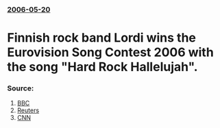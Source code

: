 ### [2006-05-20](/news/2006/05/20/index.md)

#  Finnish rock band Lordi wins the Eurovision Song Contest 2006 with the song "Hard Rock Hallelujah". 




### Source:

1. [BBC](http://news.bbc.co.uk/1/hi/entertainment/4998186.stm)
2. [Reuters](http://today.reuters.co.uk/news/newsArticle.aspx?type=entertainmentNews&storyID=2006-05-20T221457Z_01_L20368297_RTRUKOC_0_UK-LEISURE-EUROVISION-WINNER.xml)
3. [CNN](http://edition.cnn.com/2006/SHOWBIZ/Music/05/20/eurovision.ap/)
